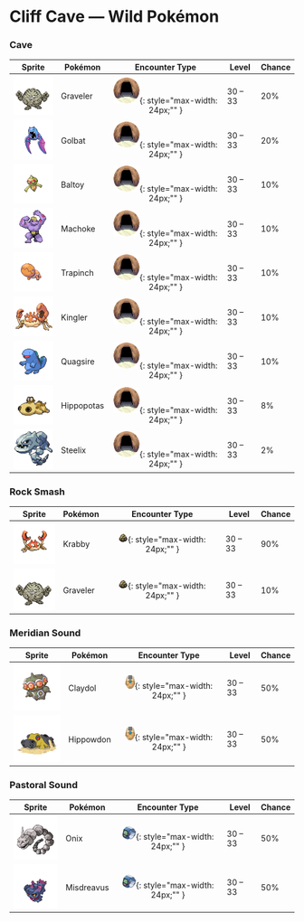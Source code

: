 # Cliff Cave — Wild Pokémon

### Cave

| Sprite | Pokémon | Encounter Type | Level | Chance |
|:------:|---------|:--------------:|-------|--------|
| ![Graveler](../../assets/sprites/graveler/front.gif "Graveler: A slow walker, it rolls to move. It pays no attention to any object that happens to be in its path.") | Graveler | ![Cave](../../assets/encounter_types/cave.png "Cave"){: style="max-width: 24px;"" } | 30 – 33 | 20% |
| ![Golbat](../../assets/sprites/golbat/front.gif "Golbat: It can drink more than 10 ounces of blood at once. If it has too much, it gets heavy and flies clumsily.") | Golbat | ![Cave](../../assets/encounter_types/cave.png "Cave"){: style="max-width: 24px;"" } | 30 – 33 | 20% |
| ![Baltoy](../../assets/sprites/baltoy/front.gif "Baltoy: It moves while spinning around on its single foot. Some BALTOY have been seen spinning on their heads.") | Baltoy | ![Cave](../../assets/encounter_types/cave.png "Cave"){: style="max-width: 24px;"" } | 30 – 33 | 10% |
| ![Machoke](../../assets/sprites/machoke/front.gif "Machoke: The muscles covering its body teem with power. Even when still, it exudes an amazing sense of strength.") | Machoke | ![Cave](../../assets/encounter_types/cave.png "Cave"){: style="max-width: 24px;"" } | 30 – 33 | 10% |
| ![Trapinch](../../assets/sprites/trapinch/front.gif "Trapinch: Its nest is a sloped, bowl-like pit in the desert. Once something has fallen in, there is no escape.") | Trapinch | ![Cave](../../assets/encounter_types/cave.png "Cave"){: style="max-width: 24px;"" } | 30 – 33 | 10% |
| ![Kingler](../../assets/sprites/kingler/front.gif "Kingler: Its pincers grow peculiarly large. If it lifts the pincers too fast, it loses its balance and staggers.") | Kingler | ![Cave](../../assets/encounter_types/cave.png "Cave"){: style="max-width: 24px;"" } | 30 – 33 | 10% |
| ![Quagsire](../../assets/sprites/quagsire/front.gif "Quagsire: Due to its relaxed and carefree attitude, it often bumps its head on boulders and boat hulls as it swims.") | Quagsire | ![Cave](../../assets/encounter_types/cave.png "Cave"){: style="max-width: 24px;"" } | 30 – 33 | 10% |
| ![Hippopotas](../../assets/sprites/hippopotas/front.gif "Hippopotas: It shrouds itself in sand to ward off germs. It travels easily through the sands of the desert.") | Hippopotas | ![Cave](../../assets/encounter_types/cave.png "Cave"){: style="max-width: 24px;"" } | 30 – 33 | 8% |
| ![Steelix](../../assets/sprites/steelix/front.gif "Steelix: It’s said that if an ONIX lives for 100 years, its composition becomes diamondlike as it evolves into a STEELIX.") | Steelix | ![Cave](../../assets/encounter_types/cave.png "Cave"){: style="max-width: 24px;"" } | 30 – 33 | 2% |

### Rock Smash

| Sprite | Pokémon | Encounter Type | Level | Chance |
|:------:|---------|:--------------:|-------|--------|
| ![Krabby](../../assets/sprites/krabby/front.gif "Krabby: The pincers break off easily. If it loses a pincer, it somehow becomes incapable of walking sideways.") | Krabby | ![Rock Smash](../../assets/encounter_types/rock_smash.png "Rock Smash"){: style="max-width: 24px;"" } | 30 – 33 | 90% |
| ![Graveler](../../assets/sprites/graveler/front.gif "Graveler: A slow walker, it rolls to move. It pays no attention to any object that happens to be in its path.") | Graveler | ![Rock Smash](../../assets/encounter_types/rock_smash.png "Rock Smash"){: style="max-width: 24px;"" } | 30 – 33 | 10% |

### Meridian Sound

| Sprite | Pokémon | Encounter Type | Level | Chance |
|:------:|---------|:--------------:|-------|--------|
| ![Claydol](../../assets/sprites/claydol/front.gif "Claydol: It is said that it originates from clay dolls made by an ancient civilization.") | Claydol | ![Meridian Sound](../../assets/encounter_types/meridian_sound.png "Meridian Sound"){: style="max-width: 24px;"" } | 30 – 33 | 50% |
| ![Hippowdon](../../assets/sprites/hippowdon/front.gif "Hippowdon: It brandishes its gaping mouth in a display of fearsome strength. It raises vast quantities of sand while attacking.") | Hippowdon | ![Meridian Sound](../../assets/encounter_types/meridian_sound.png "Meridian Sound"){: style="max-width: 24px;"" } | 30 – 33 | 50% |

### Pastoral Sound

| Sprite | Pokémon | Encounter Type | Level | Chance |
|:------:|---------|:--------------:|-------|--------|
| ![Onix](../../assets/sprites/onix/front.gif "Onix: It rapidly bores through the ground at 50 mph by squirming and twisting its massive, rugged body.") | Onix | ![Pastoral Sound](../../assets/encounter_types/pastoral_sound.png "Pastoral Sound"){: style="max-width: 24px;"" } | 30 – 33 | 50% |
| ![Misdreavus](../../assets/sprites/misdreavus/front.gif "Misdreavus: It loves to bite and yank people’s hair from behind without warning, just to see their shocked reactions.") | Misdreavus | ![Pastoral Sound](../../assets/encounter_types/pastoral_sound.png "Pastoral Sound"){: style="max-width: 24px;"" } | 30 – 33 | 50% |

